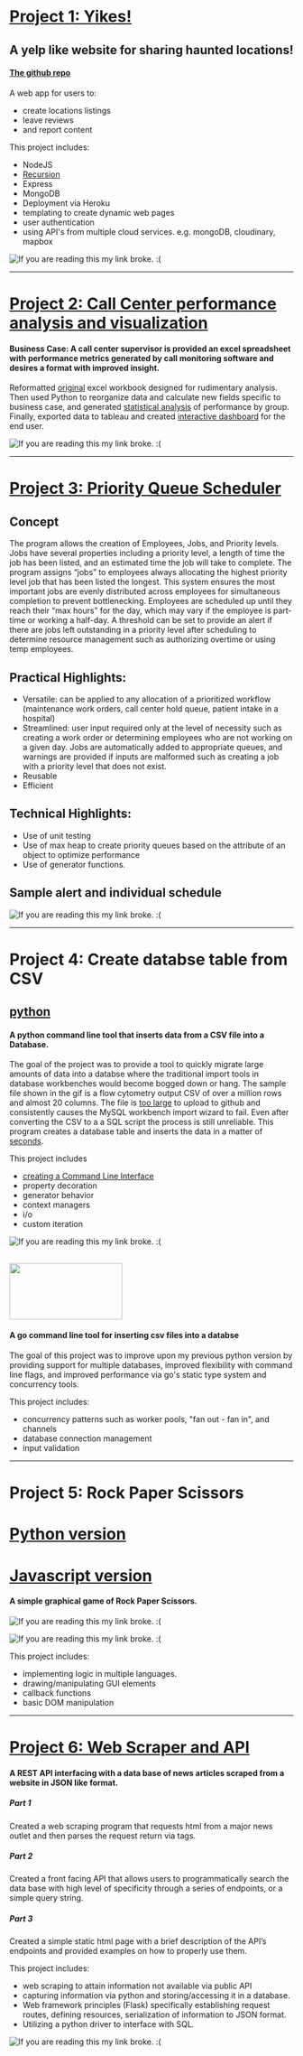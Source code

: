 
# [Project 1: Yikes!](https://still-wildwood-10638.herokuapp.com/)
## A yelp like website for sharing haunted locations!
#### [The github repo](https://github.com/wcstrickland/yikes)

A web app for users to:
- create locations listings
- leave reviews
- and report content

This project includes:
- NodeJS
- [Recursion](https://wcstrickland.github.io/Portfolio/)
- Express
- MongoDB
- Deployment via Heroku
- templating to create dynamic web pages
- user authentication
- using API's from multiple cloud services. e.g. mongoDB, cloudinary, mapbox

![If you are reading this my link broke. :(](https://media.giphy.com/media/jujOO2uiyU0Xt31E2t/giphy.gif)

---------------------------------------------------------------------------------------------------------------------------------------------

# [Project 2: Call Center performance analysis and visualization](https://github.com/wcstrickland/call_center)
#### Business Case: A call center supervisor is provided an excel spreadsheet with performance metrics generated by call monitoring software and desires a format with improved insight.

Reformatted [original](images/call_raw_xl.png) excel workbook designed for rudimentary analysis.
Then used Python to reorganize data and calculate new fields specific to business case,
and generated [statistical analysis](images/jupyter_img.png) of performance by group. 
Finally, exported data to tableau and created [interactive dashboard](https://public.tableau.com/shared/KXPPY74GJ?:display_count=y&:origin=viz_share_link) for the end user.

![If you are reading this my link broke. :(](https://media.giphy.com/media/LoZyUPDg7HZu2sgd5I/giphy.gif)

---------------------------------------------------------------------------------------------------------------------------------------------


# [Project 3: Priority Queue Scheduler](https://github.com/wcstrickland/priorityqueue)
## Concept
The program allows the creation of Employees, Jobs, and Priority levels. Jobs have several properties including a priority level, a length of time the job has been listed, and an estimated time the job will take to complete. The program assigns “jobs” to employees always allocating the highest priority level job that has been listed the longest. This system ensures the most important jobs are evenly distributed across employees for simultaneous completion to prevent bottlenecking. Employees are scheduled up until they reach their “max hours” for the day, which may vary if the employee is part-time or working a half-day. A threshold can be set to provide an alert if there are jobs left outstanding in a priority level after scheduling to determine resource management such as authorizing overtime or using temp employees. 

## Practical Highlights:
- Versatile: can be applied to any allocation of a prioritized workflow (maintenance work orders, call center hold queue, patient intake in a hospital)
- Streamlined: user input required only at the level of necessity such as creating a work order or determining employees who are not working on a given day. Jobs are automatically added to appropriate queues, and warnings are provided if inputs are malformed such as creating a job with a priority level that does not exist.
- Reusable
- Efficient


## Technical Highlights:
- Use of unit testing
- Use of max heap to create priority queues based on the attribute of an object to optimize performance
- Use of generator functions. 

## Sample alert and individual schedule 
![If you are reading this my link broke. :(](images/sample_alert.png)

---------------------------------------------------------------------------------------------------------------------------------------------

# Project 4: Create databse table from CSV
## [python](https://github.com/wcstrickland/csv_to_sql)
#### A python command line tool that inserts data from a CSV file into a Database.

The goal of the project was to provide a tool to quickly migrate large amounts of data into a databse where the traditional import tools in database workbenches would become bogged down or hang. The sample file shown in the gif is a flow cytometry output CSV of over a million rows and almost 20 columns. The file is [too large](images/csv4.png) to upload to github and consistently causes the MySQL workbench import wizard to fail. Even after converting the CSV to a a SQL script the process is still unreliable. This program creates a database table and inserts the data in a matter of [seconds](images/csv1.png).

This project includes
- [creating a Command Line Interface](images/csv3.png)
- property decoration
- generator behavior
- context managers
- i/o
- custom iteration

![If you are reading this my link broke. :(](https://media.giphy.com/media/IqKeb1e0qlnZFz9vk9/giphy.gif)

## [<img src='images/go.png' width='200' height='100'/>](http://github.com/wcstrickland/csv-importer)
#### A go command line tool for inserting csv files into a databse

The goal of this project was to improve upon my previous python version by providing support for multiple databases, improved flexibility with command line flags, and improved performance via go's static type system and concurrency tools.

This project includes:
- concurrency patterns such as worker pools, "fan out - fan in", and channels
- database connection management
- input validation


---------------------------------------------------------------------------------------------------------------------------------------------

# Project 5: Rock Paper Scissors
# [Python version](https://github.com/wcstrickland/rock_paper_scissors)
# [Javascript version](https://github.com/wcstrickland/RockPaperScissors)

#### A simple graphical game of Rock Paper Scissors.

![If you are reading this my link broke. :(](https://media.giphy.com/media/5kQYqUcXHCKkGYBQNY/giphy.gif)

![If you are reading this my link broke. :(](https://media.giphy.com/media/JGXjxr0c0bRPa682fn/giphy.gif)

This project includes:
- implementing logic in multiple languages.
- drawing/manipulating GUI elements
- callback functions
- basic DOM manipulation

---------------------------------------------------------------------------------------------------------------------------------------------



# [Project 6: Web Scraper and API](https://github.com/wcstrickland/news_api)
#### A REST API interfacing with a data base of news articles scraped from a website in JSON like format.

##### Part 1
Created a web scraping program that requests html from a major news outlet and then parses the request return via tags. 
##### Part 2
Created a front facing API that allows users to programmatically search the data base with high level of specificity through a series of endpoints, or a simple query string.
##### Part 3 
Created a simple static html page with  a brief description of the API’s endpoints and provided examples on how to properly use them. 

This project includes:
- web scraping to attain information not available via public API
- capturing information via python and storing/accessing it in a database.
- Web framework principles (Flask) specifically establishing request routes, defining resources, serialization of information to JSON format.
- Utilizing a python driver to interface with SQL.

![If you are reading this my link broke. :(](images/home_page_img.png)

